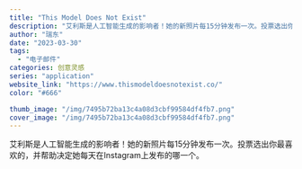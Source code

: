 ```yaml
---
title: "This Model Does Not Exist"
description: "艾利斯是人工智能生成的影响者！她的新照片每15分钟发布一次。投票选出你最喜欢的，并帮助决定她每天在Instagram上发"
author: "瑞东"
date: "2023-03-30"
tags:
  - "电子邮件"
categories: 创意灵感
series: "application"
website_link: "https://www.thismodeldoesnotexist.co/"
color: "#666"

thumb_image: "/img/7495b72ba13c4a08d3cbf99584df4fb7.png"
cover_image: "/img/7495b72ba13c4a08d3cbf99584df4fb7.png"
---
```


艾利斯是人工智能生成的影响者！她的新照片每15分钟发布一次。投票选出你最喜欢的，并帮助决定她每天在Instagram上发布的哪一个。
